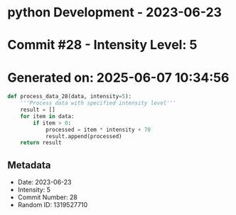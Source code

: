 ﻿# python Development - 2023-06-23
# Commit #28 - Intensity Level: 5
# Generated on: 2025-06-07 10:34:56
```python
def process_data_28(data, intensity=5):
    '''Process data with specified intensity level'''
    result = []
    for item in data:
        if item > 0:
            processed = item * intensity + 70
            result.append(processed)
    return result
```
## Metadata
- Date: 2023-06-23
- Intensity: 5
- Commit Number: 28
- Random ID: 1319527710
